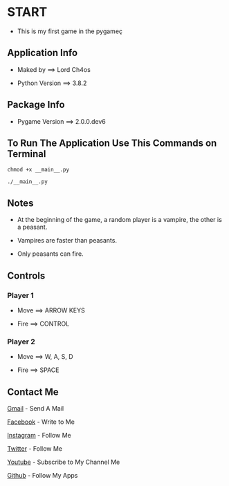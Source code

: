 # START

* This is my first game in the pygameç

## Application Info

* Maked by ==> Lord Ch4os

* Python Version ==> 3.8.2

## Package Info

* Pygame Version ==> 2.0.0.dev6

## To Run The Application Use This Commands on Terminal    #

```
chmod +x __main__.py
```
```
./__main__.py
```

## Notes

* At the beginning of the game, a random player is a vampire, the other is a peasant.

* Vampires are faster than peasants.

* Only peasants can fire.

## Controls

### Player 1

* Move ==> ARROW KEYS

* Fire ==> CONTROL

### Player 2

* Move ==> W, A, S, D

* Fire ==> SPACE

## Contact Me 

[Gmail](mailto:muetnmuetn@gmail.com) - Send A Mail

[Facebook](https://facebook.com/nmuetn) - Write to Me

[Instagram](https://instagram.com/umut_ekinci_) - Follow Me

[Twitter](https://twitter.com/muetnmuetn) - Follow Me

[Youtube](https://www.youtube.com/channel/UC1ma8tkbaD-xxJ4tgSxDthg) - Subscribe to My Channel Me

[Github](https://github.com/LordCh4os/) - Follow My Apps
